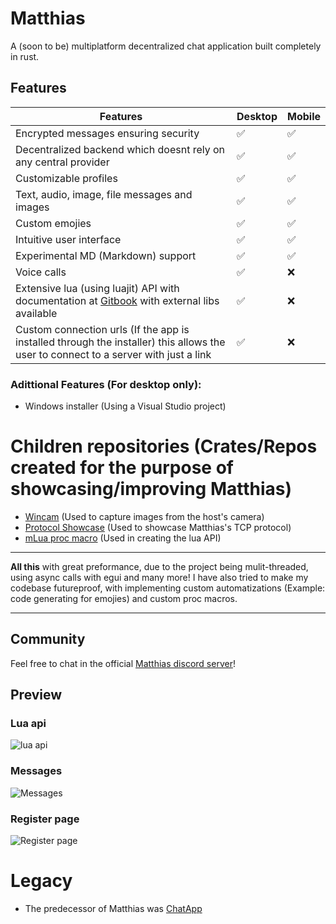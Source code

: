 # Matthias
A (soon to be) multiplatform decentralized chat application built completely in rust.
## Features
| Features | Desktop | Mobile |
| -------- | ------- | ------- |
| Encrypted messages ensuring security  | ✅ | ✅ |
| Decentralized backend which doesnt rely on any central provider | ✅ | ✅ |
| Customizable profiles    | ✅ | ✅ |
| Text, audio, image, file messages and images | ✅ | ✅ |
| Custom emojies | ✅ | ✅ |
| Intuitive user interface | ✅ | ✅ |
| Experimental MD (Markdown) support | ✅ | ✅ |
| Voice calls | ✅ | ❌ |
| Extensive lua (using luajit) API with documentation at [Gitbook](https://matthias.gitbook.io/) with external libs available | ✅ | ❌ |
| Custom connection urls (If the app is installed through the installer) this allows the user to connect to a server with just a link | ✅ | ❌ |

### Adittional Features (For desktop only):
- Windows installer (Using a Visual Studio project)

# Children repositories (Crates/Repos created for the purpose of showcasing/improving Matthias)
- [Wincam](https://github.com/marci1175/wincam) (Used to capture images from the host's camera)
- [Protocol Showcase](https://github.com/marci1175/matthias-tokio-protocol/tree/master) (Used to showcase Matthias's TCP protocol)
- [mLua proc macro](https://github.com/marci1175/mlua_proc_macro) (Used in creating the lua API)

_________________________________________________________
__All this__ with great preformance, due to the project being mulit-threaded, using async calls with egui and many more!
I have also tried to make my codebase futureproof, with implementing custom automatizations (Example: code generating for emojies) and custom proc macros.
_________________________________________________________

## Community
Feel free to chat in the official [Matthias discord server](https://discord.gg/66KFkByMGa)!

## Preview
### Lua api
![lua api](https://github.com/marci1175/Matthias/blob/813d91dec618beca08e85f9c09e7acb1d977c03d/.github/assets/luaapi.png)
### Messages
![Messages](https://github.com/marci1175/Matthias/blob/813d91dec618beca08e85f9c09e7acb1d977c03d/.github/assets/messages.png)
### Register page
![Register page](https://github.com/marci1175/Matthias/blob/813d91dec618beca08e85f9c09e7acb1d977c03d/.github/assets/register.png)

# Legacy
- The predecessor of Matthias was [ChatApp](https://github.com/marci1175/ChatApp)
